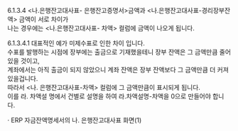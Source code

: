 6.1.3.4 <나.은행잔고대사표- 은행잔고증명서>금액과 <나.은행잔고대사표-경리장부잔액> 금액이 서로 차이가  
나는 경우에는 <나.은행잔고대사표- 차액> 컬럼에 금액이 나오게 됩니다.

6.1.3.4.1 대표적인 예가 미제수표로 인한 차이 입니다.  
수표를 발행하는 시점에 장부에는 출금으로 기재했을테니 장부 잔액은 그 금액만큼 줄어있을 것이고,  
계좌에서는 아직 출금이 되지 않았으니 계좌 잔액은 장부 잔액보다 그 금액만큼 더 커져있을겁니다.  
따라서 <나. 은행잔고대사표-차액> 컬럼에 그 금액만큼이 표시되게 됩니다.  
이를 라. 차액설 명에서 건별로 설명을 하여 라.차액설명-차액을 0으로 만들어야 합니다.

· ERP 자금잔액명세서의 나. 은행잔고대사표 화면(1)